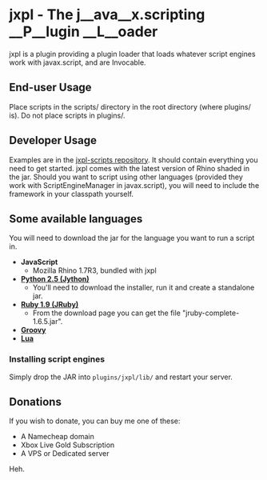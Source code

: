 # jxpl - The __j__ava__x__.scripting __P__lugin __L__oader

jxpl is a plugin providing a plugin loader that loads whatever script engines work with javax.script, and are Invocable.

## End-user Usage

Place scripts in the scripts/ directory in the root directory (where plugins/ is).  Do not place scripts in plugins/.

## Developer Usage

Examples are in the [jxpl-scripts repository](https://github.com/angelsl/jxpl-scripts).  It should contain everything you need to get started. jxpl comes with the latest version of Rhino shaded in the jar. Should you want to script using other languages (provided they work with ScriptEngineManager in javax.script), you will need to include the framework in your classpath yourself.

## Some available languages

You will need to download the jar for the language you want to run a script in.

* __JavaScript__
  * Mozilla Rhino 1.7R3, bundled with jxpl
* __[Python 2.5 (Jython)](http://www.jython.org/downloads.html)__
  * You'll need to download the installer, run it and create a standalone jar.
* __[Ruby 1.9 (JRuby)](http://www.jruby.org/download)__
  * From the download page you can get the file "jruby-complete-1.6.5.jar".
* __[Groovy](http://groovy.codehaus.org/Download)__
* __[Lua](http://code.google.com/p/jnlua/downloads/list)__

### Installing script engines

Simply drop the JAR into `plugins/jxpl/lib/` and restart your server.

## Donations

If you wish to donate, you can buy me one of these:

  * A Namecheap domain
  * Xbox Live Gold Subscription
  * A VPS or Dedicated server
  
Heh.